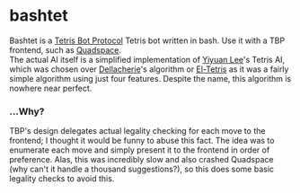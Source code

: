 # bashtet
Bashtet is a [Tetris Bot Protocol](https://github.com/tetris-bot-protocol/tbp-spec/) Tetris bot written in bash. Use it with a TBP frontend, such as [Quadspace](https://github.com/SoRA-X7/Quadspace/).<br>
The actual AI itself is a simplified implementation of [Yiyuan Lee](https://codemyroad.wordpress.com/2013/04/14/tetris-ai-the-near-perfect-player/)'s Tetris AI, which was chosen over [Dellacherie](https://www.colinfahey.com/tetris/tetris.html)'s algorithm or [El-Tetris](https://imake.ninja/el-tetris-an-improvement-on-pierre-dellacheries-algorithm/) as it was a fairly simple algorithm using just four features. Despite the name, this algorithm is nowhere near perfect.

### ...Why?
TBP's design delegates actual legality checking for each move to the frontend; I thought it would be funny to abuse this fact. The idea was to enumerate each move and simply present it to the frontend in order of preference. Alas, this was incredibly slow and also crashed Quadspace (why can't it handle a thousand suggestions?), so this does some basic legality checks to avoid this.

